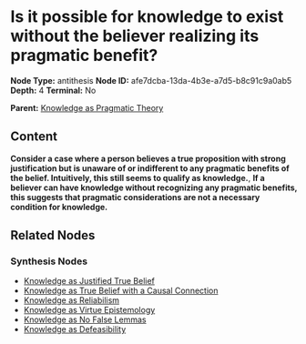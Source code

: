 # Is it possible for knowledge to exist without the believer realizing its pragmatic benefit?

**Node Type:** antithesis
**Node ID:** afe7dcba-13da-4b3e-a7d5-b8c91c9a0ab5
**Depth:** 4
**Terminal:** No

**Parent:** [Knowledge as Pragmatic Theory](knowledge-as-pragmatic-theory-synthesis-0f2a662c-ba38-4203-bcd0-be57a67312d0.md)

## Content

**Consider a case where a person believes a true proposition with strong justification but is unaware of or indifferent to any pragmatic benefits of the belief. Intuitively, this still seems to qualify as knowledge.**, **If a believer can have knowledge without recognizing any pragmatic benefits, this suggests that pragmatic considerations are not a necessary condition for knowledge.**

## Related Nodes

### Synthesis Nodes

- [Knowledge as Justified True Belief](knowledge-as-justified-true-belief-synthesis-b9cadc8a-ae6c-41bc-a18e-f0c02cac5b2d.md)
- [Knowledge as True Belief with a Causal Connection](knowledge-as-true-belief-with-a-causal-connection-synthesis-83f59f9c-3338-47ff-b462-6ffc58f67e25.md)
- [Knowledge as Reliabilism](knowledge-as-reliabilism-synthesis-37f729bc-81f1-45d3-869e-15c058142803.md)
- [Knowledge as Virtue Epistemology](knowledge-as-virtue-epistemology-synthesis-ba37d3f5-30a8-49ec-b0bf-eaddd163f269.md)
- [Knowledge as No False Lemmas](knowledge-as-no-false-lemmas-synthesis-e23d00f1-3722-4de0-88a5-25085631350f.md)
- [Knowledge as Defeasibility](knowledge-as-defeasibility-synthesis-a0fc043c-0d02-4a3b-97c0-2a534fbe8e70.md)
